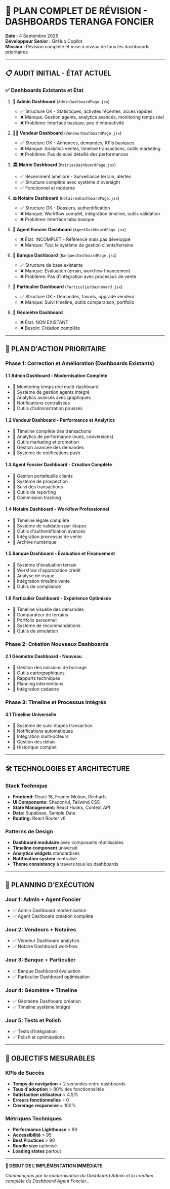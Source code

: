 # 🎯 PLAN COMPLET DE RÉVISION - DASHBOARDS TERANGA FONCIER

**Date :** 4 Septembre 2025  
**Développeur Senior :** GitHub Copilot  
**Mission :** Révision complète et mise à niveau de tous les dashboards prioritaires

---

## 📋 AUDIT INITIAL - ÉTAT ACTUEL

### ✅ Dashboards Existants et État

1. **🔐 Admin Dashboard** (`AdminDashboardPage.jsx`)
   - ✅ Structure OK - Statistiques, activités récentes, accès rapides
   - ❌ Manque: Gestion agents, analytics avancés, monitoring temps réel
   - ❌ Problème: Interface basique, peu d'interactivité

2. **👨‍💼 Vendeur Dashboard** (`VendeurDashboardPage.jsx`)
   - ✅ Structure OK - Annonces, demandes, KPIs basiques
   - ❌ Manque: Analytics ventes, timeline transactions, outils marketing
   - ❌ Problème: Pas de suivi détaillé des performances

3. **🏛️ Mairie Dashboard** (`MairiesDashboardPage.jsx`)
   - ✅ Récemment amélioré - Surveillance terrain, alertes
   - ✅ Structure complète avec système d'oversight
   - ✅ Fonctionnel et moderne

4. **⚖️ Notaire Dashboard** (`NotairesDashboardPage.jsx`)
   - ✅ Structure OK - Dossiers, authentification
   - ❌ Manque: Workflow complet, intégration timeline, outils validation
   - ❌ Problème: Interface tabs basique

5. **👷 Agent Foncier Dashboard** (`AgentDashboardPage.jsx`)
   - ❌ État: INCOMPLET - Référencé mais pas développé
   - ❌ Manque: Tout le système de gestion clients/terrains

6. **🏦 Banque Dashboard** (`BanquesDashboardPage.jsx`)
   - ✅ Structure de base existante
   - ❌ Manque: Évaluation terrain, workflow financement
   - ❌ Problème: Pas d'intégration avec processus de vente

7. **👤 Particulier Dashboard** (`ParticulierDashboard.jsx`)
   - ✅ Structure OK - Demandes, favoris, upgrade vendeur
   - ❌ Manque: Suivi timeline, outils comparaison, portfolio

8. **📐 Géomètre Dashboard**
   - ❌ État: NON EXISTANT
   - ❌ Besoin: Création complète

---

## 🚀 PLAN D'ACTION PRIORITAIRE

### Phase 1: Correction et Amélioration (Dashboards Existants)

#### 1.1 Admin Dashboard - Modernisation Complète
- 🎯 Monitoring temps réel multi-dashboard
- 🎯 Système de gestion agents intégré
- 🎯 Analytics avancés avec graphiques
- 🎯 Notifications centralisées
- 🎯 Outils d'administration poussés

#### 1.2 Vendeur Dashboard - Performance et Analytics
- 🎯 Timeline complète des transactions
- 🎯 Analytics de performance (vues, conversions)
- 🎯 Outils marketing et promotion
- 🎯 Gestion avancée des demandes
- 🎯 Système de notifications push

#### 1.3 Agent Foncier Dashboard - Création Complète
- 🎯 Gestion portefeuille clients
- 🎯 Système de prospection
- 🎯 Suivi des transactions
- 🎯 Outils de reporting
- 🎯 Commission tracking

#### 1.4 Notaire Dashboard - Workflow Professionnel
- 🎯 Timeline légale complète
- 🎯 Système de validation par étapes
- 🎯 Outils d'authentification avancés
- 🎯 Intégration processus de vente
- 🎯 Archive numérique

#### 1.5 Banque Dashboard - Évaluation et Financement
- 🎯 Système d'évaluation terrain
- 🎯 Workflow d'approbation crédit
- 🎯 Analyse de risque
- 🎯 Intégration timeline vente
- 🎯 Outils de compliance

#### 1.6 Particulier Dashboard - Expérience Optimisée
- 🎯 Timeline visuelle des demandes
- 🎯 Comparateur de terrains
- 🎯 Portfolio personnel
- 🎯 Système de recommandations
- 🎯 Outils de simulation

### Phase 2: Création Nouveaux Dashboards

#### 2.1 Géomètre Dashboard - Nouveau
- 🎯 Gestion des missions de bornage
- 🎯 Outils cartographiques
- 🎯 Rapports techniques
- 🎯 Planning interventions
- 🎯 Intégration cadastre

### Phase 3: Timeline et Processus Intégrés

#### 3.1 Timeline Universelle
- 🎯 Système de suivi étapes transaction
- 🎯 Notifications automatiques
- 🎯 Intégration multi-acteurs
- 🎯 Gestion des délais
- 🎯 Historique complet

---

## 🛠️ TECHNOLOGIES ET ARCHITECTURE

### Stack Technique
- **Frontend:** React 18, Framer Motion, Recharts
- **UI Components:** Shadcn/ui, Tailwind CSS
- **State Management:** React Hooks, Context API
- **Data:** Supabase, Sample Data
- **Routing:** React Router v6

### Patterns de Design
- **Dashboard modulaire** avec composants réutilisables
- **Timeline component** universel
- **Analytics widgets** standardisés
- **Notification system** centralisé
- **Theme consistency** à travers tous les dashboards

---

## 📅 PLANNING D'EXÉCUTION

### Jour 1: Admin + Agent Foncier
- ✅ Admin Dashboard modernisation
- ✅ Agent Dashboard création complète

### Jour 2: Vendeurs + Notaires
- ✅ Vendeur Dashboard analytics
- ✅ Notaire Dashboard workflow

### Jour 3: Banque + Particulier
- ✅ Banque Dashboard évaluation
- ✅ Particulier Dashboard optimisation

### Jour 4: Géomètre + Timeline
- ✅ Géomètre Dashboard création
- ✅ Timeline système intégré

### Jour 5: Tests et Polish
- ✅ Tests d'intégration
- ✅ Polish et optimisations

---

## 🎯 OBJECTIFS MESURABLES

### KPIs de Succès
- **Temps de navigation** < 2 secondes entre dashboards
- **Taux d'adoption** > 80% des fonctionnalités
- **Satisfaction utilisateur** > 4.5/5
- **Erreurs fonctionnelles** = 0
- **Coverage responsive** = 100%

### Métriques Techniques
- **Performance Lighthouse** > 90
- **Accessibilité** > 95
- **Best Practices** > 90
- **Bundle size** optimisé
- **Loading states** partout

---

**🚀 DÉBUT DE L'IMPLÉMENTATION IMMÉDIATE**

*Commençons par la modernisation du Dashboard Admin et la création complète du Dashboard Agent Foncier...*
